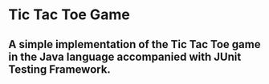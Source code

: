 # Tic Tac Toe Game
## A simple implementation of the Tic Tac Toe game in the Java language accompanied with JUnit Testing Framework.

